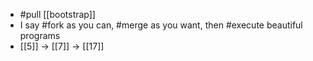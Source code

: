 - #pull [[bootstrap]]
- I say #fork as you can, #merge as you want, then #execute beautiful programs
- [[5]] -> [[7]] -> [[17]]
